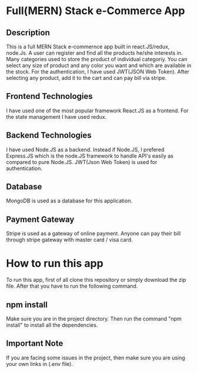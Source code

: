 # Full(MERN) Stack e-Commerce App
## Description
This is a full MERN Stack e-commernce app built in react.JS/redux, node.Js. A user can register and find all the products he/she interests in. Many categories used to 
store the product of individual categoriy. You can select any size of product and any color you want and which are available in the stock. For the authentication, I have used JWT(JSON Web Token). After selecting any product, add it to the cart and can pay bill via stripe.
## Frontend Technologies
I have used one of the most popular framework React.JS as a frontend. For the state management I have used redux.
## Backend Technologies
I have used Node.JS as a backend. Instead if Node.JS, I prefered Express.JS which is the node.JS framework to handle API's easily as compared to pure Node.JS. JWT(Json Web Token)
is used for authentication.

## Database
MongoDB is used as a database for this application.

## Payment Gateway
Stripe is used as a gateway of online payment. Anyone can pay their bill through stripe gateway with master card / visa card.
# How to run this app
To run this app, first of all clone this repository or simply download the zip file. After that you have to run the following command.
## npm install
Make sure you are in the project directory. Then run the command "npm install" to install all the dependencies.

## Important Note
If you are facing some issues in the project, then make sure you are using your own links in (.env file). 
